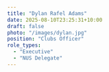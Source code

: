 ```yaml
---
title: "Dylan Rafel Adams"
date: 2025-08-10T23:25:31+10:00
draft: false
photo: "/images/dylan.jpg"
position: "Clubs Officer"
role_types:
  - "Executive"
  - "NUS Delegate"
---
```


